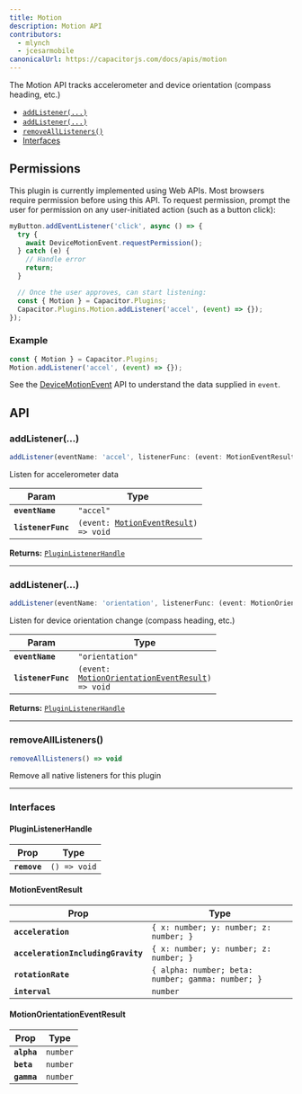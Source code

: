```yaml
---
title: Motion
description: Motion API
contributors:
  - mlynch
  - jcesarmobile
canonicalUrl: https://capacitorjs.com/docs/apis/motion
---
```


<plugin-platforms platforms="pwa,ios,android"></plugin-platforms>

The Motion API tracks accelerometer and device orientation (compass heading, etc.)

- [`addListener(...)`](#addlistener)
- [`addListener(...)`](#addlistener)
- [`removeAllListeners()`](#removealllisteners)
- [Interfaces](#interfaces)

## Permissions

This plugin is currently implemented using Web APIs. Most browsers require permission before using this API. To request permission, prompt the user for permission on any user-initiated action (such as a button click):

```typescript
myButton.addEventListener('click', async () => {
  try {
    await DeviceMotionEvent.requestPermission();
  } catch (e) {
    // Handle error
    return;
  }

  // Once the user approves, can start listening:
  const { Motion } = Capacitor.Plugins;
  Capacitor.Plugins.Motion.addListener('accel', (event) => {});
});
```

### Example

```typescript
const { Motion } = Capacitor.Plugins;
Motion.addListener('accel', (event) => {});
```

See the [DeviceMotionEvent](https://developer.mozilla.org/en-US/docs/Web/API/DeviceMotionEvent) API to understand the data supplied in `event`.

## API

### addListener(...)

```typescript
addListener(eventName: 'accel', listenerFunc: (event: MotionEventResult) => void) => PluginListenerHandle
```

Listen for accelerometer data

| Param              | Type                                                                                |
| ------------------ | ----------------------------------------------------------------------------------- |
| **`eventName`**    | <code>"accel"</code>                                                                |
| **`listenerFunc`** | <code>(event: <a href="#motioneventresult">MotionEventResult</a>) =&gt; void</code> |

**Returns:** <code><a href="#pluginlistenerhandle">PluginListenerHandle</a></code>

---

### addListener(...)

```typescript
addListener(eventName: 'orientation', listenerFunc: (event: MotionOrientationEventResult) => void) => PluginListenerHandle
```

Listen for device orientation change (compass heading, etc.)

| Param              | Type                                                                                                      |
| ------------------ | --------------------------------------------------------------------------------------------------------- |
| **`eventName`**    | <code>"orientation"</code>                                                                                |
| **`listenerFunc`** | <code>(event: <a href="#motionorientationeventresult">MotionOrientationEventResult</a>) =&gt; void</code> |

**Returns:** <code><a href="#pluginlistenerhandle">PluginListenerHandle</a></code>

---

### removeAllListeners()

```typescript
removeAllListeners() => void
```

Remove all native listeners for this plugin

---

### Interfaces

#### PluginListenerHandle

| Prop         | Type                       |
| ------------ | -------------------------- |
| **`remove`** | <code>() =&gt; void</code> |

#### MotionEventResult

| Prop                               | Type                                                         |
| ---------------------------------- | ------------------------------------------------------------ |
| **`acceleration`**                 | `{ x: number; y: number; z: number; }`            |
| **`accelerationIncludingGravity`** | `{ x: number; y: number; z: number; }`            |
| **`rotationRate`**                 | `{ alpha: number; beta: number; gamma: number; }` |
| **`interval`**                     | <code>number</code>                                          |

#### MotionOrientationEventResult

| Prop        | Type                |
| ----------- | ------------------- |
| **`alpha`** | <code>number</code> |
| **`beta`**  | <code>number</code> |
| **`gamma`** | <code>number</code> |

